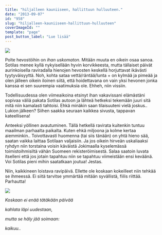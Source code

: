 ```yaml
---
title: "hiljalleen kauniiseen, hallittuun hulluuteen."
date: "2013-09-07"
id: "958"
slug: "hiljalleen-kauniiseen-hallittuun-hulluuteen"
coverImageId: ""
template: "page"
post_button_label: "Lue lisää"
---
```


[![](/images/vermo_.png)](http://3.bp.blogspot.com/-5bL4GSeKsQg/UiuCGFdFWOI/AAAAAAAAGzM/F0P2Dh-8DFw/s1600/vermo_.png)

Polte hevostöihin on _ihan uskomaton_. Mitään muuta en oikein osaa sanoa. Sotilas menee kyllä nykyisellään hyvin korvikkeesta, mutta tällaiset päivät aurinkoisella raviradalla hienojen hevosten keskellä horjuttavat ikävästi tyytyväisyyttä. Noh, kohta sataa vettä/räntää/lunta + on kylmää ja pimeää ja olen jälleen oikein iloinen siitä, että hoidettavana on vain yksi hevonen jonka kanssa ei sen suurempia vaatimuksia ole. Ehheh, niin vissiin.

  

Todellisuudessa olen viimeaikoina etsinyt ihan vakavissani elämästäni sopivaa väliä pakata Sotilas autoon ja lähteä hetkeksi tekemään juuri sitä mitä niin kamalasti tahtoisi. Ehkä minäkin saan tilaisuuteni vielä joskus.. Lukion jälkeen? Siihen saakka seuraan kaikkea sivusta, tappavan kateellisena!

  

Anteeksi yöllinen avautuminen. Tällä hetkellä ravirata kuitenkin tuntuu maailman parhaalta paikalta. Kuten ehkä miljoona ja kolme kertaa aiemminkin.. Toivottavasti huomenna (tai siis tänään) on yhtä hieno sää, saatan vaikka laittaa Sotilaan valjaisiin. Ja jos oikein hirveän uskaliaaksi ryhdyn niin torstaina voisin käväistä Jokimaalla kyselemässä toimistoihmisiltä vähän Suomeen rekisteröimisestä. Salaa saatoin luvata itselleni että jos jotain tapahtuu niin se tapahtuu viimeistään ensi keväänä. Voi Sotilas pieni mihin saatatkaan joutua! Jestas.

  

Niin, kaikkineen loistava ravipäivä. Ellette ole koskaan kokeilleet niin tehkää se ihmeessä. Ei siitä tarvitse ymmärtää mitään syvällistä, fiilis riittää. Parhautta!  
  

[![](/images/ak.png)](http://1.bp.blogspot.com/-r6Dv_Ah8skk/UiuYr8ubtyI/AAAAAAAAGzs/fZ0M5oXDxwE/s1600/ak.png)

_Koskaan ei enää tätäkään päivää_

_kahlata läpi uudestaan,_

_mutta se häly jää soimaan:_

_kaikuu.._
